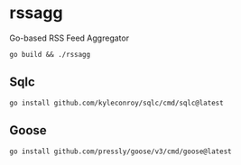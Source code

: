 # rssagg
Go-based RSS Feed Aggregator


```shell
go build && ./rssagg
```

## Sqlc
```shell
go install github.com/kyleconroy/sqlc/cmd/sqlc@latest
```

## Goose
```shell
go install github.com/pressly/goose/v3/cmd/goose@latest
```